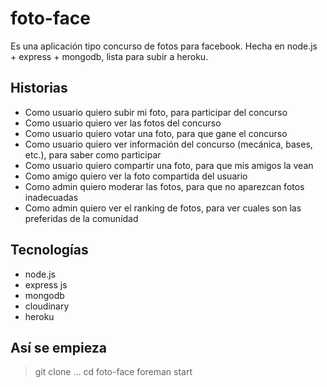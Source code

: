 foto-face
=========

Es una aplicación tipo concurso de fotos para facebook.
Hecha en node.js + express + mongodb, lista para subir a heroku.

Historias
--------
* Como usuario quiero subir mi foto, para participar del concurso
* Como usuario quiero ver las fotos del concurso
* Como usuario quiero votar una foto, para que gane el concurso
* Como usuario quiero ver información del concurso (mecánica, bases, etc.), para saber como participar
* Como usuario quiero compartir una foto, para que mis amigos la vean
* Como amigo quiero ver la foto compartida del usuario
* Como admin quiero moderar las fotos, para que no aparezcan fotos inadecuadas
* Como admin quiero ver el ranking de fotos, para ver cuales son las preferidas de la comunidad

Tecnologías
--------
* node.js
* express js
* mongodb
* cloudinary
* heroku

Así se empieza
--------
>git clone ...
>cd foto-face
>foreman start
